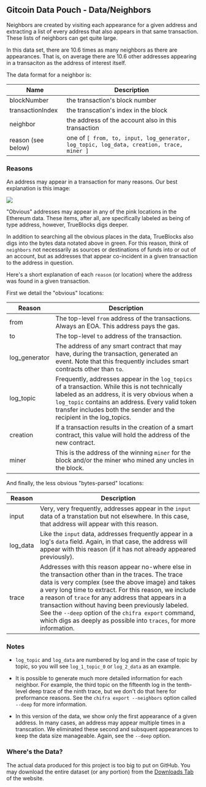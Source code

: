 ## Gitcoin Data Pouch - Data/Neighbors

Neighbors are created by visiting each appearance for a given address and extracting a list of every address that also
appears in that same transaction. These lists of neighbors can get quite large.

In this data set, there are 10.6 times as many neighbors as there are appearances. That is, on average there are 10.6 other
addresses appearing in a transaciton as the address of interest itself.

The data format for a neighbor is:

| Name               | Description                                                                              |
| ------------------ | ---------------------------------------------------------------------------------------- |
| blockNumber        | the transaction's block number                                                           |
| transactionIndex   | the transcation's index in the block                                                     |
| neighbor           | the address of the account also in this transaction                                      |
| reason (see below) | one of `[ from, to, input, log_generator, log_topic, log_data, creation, trace, miner ]` |

### Reasons

An address may appear in a transaction for many reasons. Our best explanation is this image:

![](https://trueblocks.io/data-model/data-model-600.png)

"Obvious" addresses may appear in any of the pink locations in the Ethereum data. These items, after all, are specifically labeled as being of type address, however, TrueBlocks digs deeper.

In addition to searching all the obvious places in the data, TrueBlocks also digs into the bytes data notated above in green. For this reason, think of `neighbors` not necessarily as sources or destinations of funds into or out of an account, but as addresses that appear co-incident in a given transaction to the address in question.

Here's a short explanation of each `reason` (or location) where the address was found in a given transaction.

First we detail the "obvious" locations:

| Reason        | Description                                                                                                                                                                                                                                                                 |
| ------------- | --------------------------------------------------------------------------------------------------------------------------------------------------------------------------------------------------------------------------------------------------------------------------- |
| from          | The top-level `from` address of the transactions. Always an EOA. This address pays the gas.                                                                                                                                                                                 |
| to            | The top-level `to` address of the transaction.                                                                                                                                                                                                                              |
| log_generator | The address of any smart contract that may have, during the transaction, generated an event. Note that this frequently includes smart contracts other than `to`.                                                                                                            |
| log_topic     | Frequently, addresses appear in the `log_topics` of a transaction. While this is not technically labeled as an address, it is very obvious when a `log_topic` contains an address. Every valid token transfer includes both the sender and the recipient in the log_topics. |
| creation      | If a transaction results in the creation of a smart contract, this value will hold the address of the new contract.                                                                                                                                                         |
| miner         | This is the address of the winning `miner` for the block and/or the miner who mined any uncles in the block.                                                                                                                                                                |

And finally, the less obvious "bytes-parsed" locations:

| Reason   | Description                                                                                                                                                                                                                                                                                                                                                                                                                                                  |
| -------- | ------------------------------------------------------------------------------------------------------------------------------------------------------------------------------------------------------------------------------------------------------------------------------------------------------------------------------------------------------------------------------------------------------------------------------------------------------------ |
| input    | Very, very frequently, addresses appear in the `input` data of a transtation but not elsewhere. In this case, that address will appear with this reason.                                                                                                                                                                                                                                                                                                     |
| log_data | Like the `input` data, addresses frequently appear in a log's `data` field. Again, in that case, the address will appear with this reason (if it has not already appeared previously).                                                                                                                                                                                                                                                                       |
| trace    | Addresses with this reason appear no-where else in the transaction other than in the traces. The trace data is very complex (see the above image) and takes a very long time to extract. For this reason, we include a reason of `trace` for any address that appears in a transaction without having been previously labeled. See the `--deep` option of the `chifra export` command, which digs as deeply as possible into `traces`, for more information. |

### Notes

- `log_topic` and `log_data` are numbered by log and in the case of topic by topic, so you will see `log_1_topic_0` or `log_2_data` as an example.

- It is possible to generate much more detailed information for each neighbor. For example, the third topic on the fifteenth log in the tenth-level deep trace of the ninth trace, but we don't do that here for preformance reasons. See the `chifra export --neighbors` option called `--deep` for more information.

- In this version of the data, we show only the first appearance of a given address. In many cases, an address may appear multiple times in a transcation. We eliminated these second and subsquent appearances to keep the data size manageable. Again, see the `--deep` option.


### Where's the Data?

The actual data produced for this project is too big to put on GitHub. You may download the entire dataset (or any portion) from the [Downloads Tab](https://tokenomics.io/gitcoin) of the website.